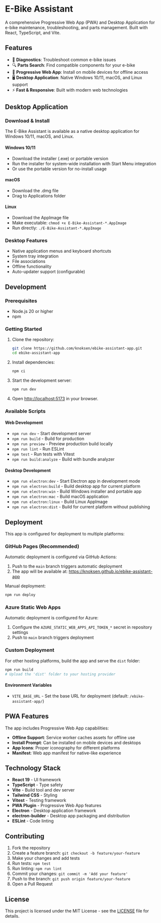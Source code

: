 # E-Bike Assistant

A comprehensive Progressive Web App (PWA) and Desktop Application for e-bike maintenance, troubleshooting, and parts management. Built with React, TypeScript, and Vite.

## Features

- 🔧 **Diagnostics**: Troubleshoot common e-bike issues
- 🔍 **Parts Search**: Find compatible components for your e-bike
- 📱 **Progressive Web App**: Install on mobile devices for offline access
- 🖥️ **Desktop Application**: Native Windows 10/11, macOS, and Linux support
- ⚡ **Fast & Responsive**: Built with modern web technologies

## Desktop Application

### Download & Install

The E-Bike Assistant is available as a native desktop application for Windows 10/11, macOS, and Linux.

#### Windows 10/11
- Download the installer (.exe) or portable version
- Run the installer for system-wide installation with Start Menu integration
- Or use the portable version for no-install usage

#### macOS
- Download the .dmg file
- Drag to Applications folder

#### Linux
- Download the AppImage file
- Make executable: `chmod +x E-Bike-Assistant-*.AppImage`
- Run directly: `./E-Bike-Assistant-*.AppImage`

### Desktop Features
- Native application menus and keyboard shortcuts
- System tray integration
- File associations
- Offline functionality
- Auto-updater support (configurable)

## Development

### Prerequisites

- Node.js 20 or higher
- npm

### Getting Started

1. Clone the repository:
   ```bash
   git clone https://github.com/knoksen/ebike-assistant-app.git
   cd ebike-assistant-app
   ```

2. Install dependencies:
   ```bash
   npm ci
   ```

3. Start the development server:
   ```bash
   npm run dev
   ```

4. Open [http://localhost:5173](http://localhost:5173) in your browser.

### Available Scripts

#### Web Development
- `npm run dev` - Start development server
- `npm run build` - Build for production
- `npm run preview` - Preview production build locally
- `npm run lint` - Run ESLint
- `npm test` - Run tests with Vitest
- `npm run build:analyze` - Build with bundle analyzer

#### Desktop Development
- `npm run electron:dev` - Start Electron app in development mode
- `npm run electron:build` - Build desktop app for current platform
- `npm run electron:win` - Build Windows installer and portable app
- `npm run electron:mac` - Build macOS application
- `npm run electron:linux` - Build Linux AppImage
- `npm run electron:dist` - Build for current platform without publishing

## Deployment

This app is configured for deployment to multiple platforms:

### GitHub Pages (Recommended)

Automatic deployment is configured via GitHub Actions:

1. Push to the `main` branch triggers automatic deployment
2. The app will be available at: https://knoksen.github.io/ebike-assistant-app

Manual deployment:
```bash
npm run deploy
```

### Azure Static Web Apps

Automatic deployment is configured for Azure:

1. Configure the `AZURE_STATIC_WEB_APPS_API_TOKEN_*` secret in repository settings
2. Push to `main` branch triggers deployment

### Custom Deployment

For other hosting platforms, build the app and serve the `dist` folder:

```bash
npm run build
# Upload the 'dist' folder to your hosting provider
```

#### Environment Variables

- `VITE_BASE_URL` - Set the base URL for deployment (default: `/ebike-assistant-app/`)

## PWA Features

The app includes Progressive Web App capabilities:

- **Offline Support**: Service worker caches assets for offline use
- **Install Prompt**: Can be installed on mobile devices and desktops
- **App Icons**: Proper iconography for different platforms
- **Manifest**: Web app manifest for native-like experience

## Technology Stack

- **React 19** - UI framework
- **TypeScript** - Type safety
- **Vite** - Build tool and dev server
- **Tailwind CSS** - Styling
- **Vitest** - Testing framework
- **PWA Plugin** - Progressive Web App features
- **Electron** - Desktop application framework
- **electron-builder** - Desktop app packaging and distribution
- **ESLint** - Code linting

## Contributing

1. Fork the repository
2. Create a feature branch: `git checkout -b feature/your-feature`
3. Make your changes and add tests
4. Run tests: `npm test`
5. Run linting: `npm run lint`
6. Commit your changes: `git commit -m 'Add your feature'`
7. Push to the branch: `git push origin feature/your-feature`
8. Open a Pull Request

## License

This project is licensed under the MIT License - see the [LICENSE](LICENSE) file for details.
